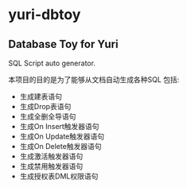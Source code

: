 # yuri-dbtoy
## Database Toy for Yuri
SQL Script auto generator.

本项目的目的是为了能够从文档自动生成各种SQL
包括:
* 生成建表语句
* 生成Drop表语句
* 生成全删全导语句
* 生成On Insert触发器语句
* 生成On Update触发器语句
* 生成On Delete触发器语句
* 生成激活触发器语句
* 生成禁用触发器语句
* 生成授权表DML权限语句